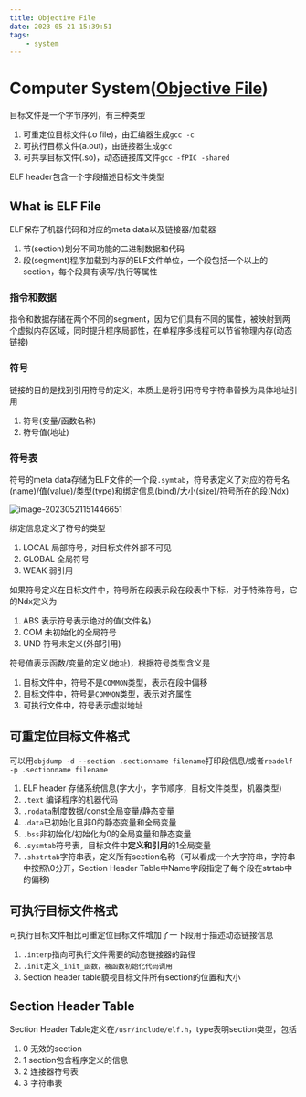 ```yaml
---
title: Objective File
date: 2023-05-21 15:39:51
tags:
    - system
---
```

# Computer System([Objective File](https://csstormq.github.io/blog/%E8%AE%A1%E7%AE%97%E6%9C%BA%E7%B3%BB%E7%BB%9F%E7%AF%87%E4%B9%8B%E9%93%BE%E6%8E%A5%EF%BC%882%EF%BC%89%EF%BC%9A%E7%9B%AE%E6%A0%87%E6%96%87%E4%BB%B6))

目标文件是一个字节序列，有三种类型

1. 可重定位目标文件(.o file)，由汇编器生成`gcc -c`
2. 可执行目标文件(a.out)，由链接器生成`gcc`
3. 可共享目标文件(.so)，动态链接库文件`gcc -fPIC -shared`

ELF header包含一个字段描述目标文件类型

## What is ELF File

ELF保存了机器代码和对应的meta data以及链接器/加载器

1. 节(section)划分不同功能的二进制数据和代码
2. 段(segment)程序加载到内存的ELF文件单位，一个段包括一个以上的section，每个段具有读写/执行等属性

### 指令和数据

指令和数据存储在两个不同的segment，因为它们具有不同的属性，被映射到两个虚拟内存区域，同时提升程序局部性，在单程序多线程可以节省物理内存(动态链接)

### 符号

链接的目的是找到引用符号的定义，本质上是将引用符号字符串替换为具体地址引用

1. 符号(变量/函数名称)
2. 符号值(地址)

### 符号表

符号的meta data存储为ELF文件的一个段`.symtab`，符号表定义了对应的符号名(name)/值(value)/类型(type)和绑定信息(bind)/大小(size)/符号所在的段(Ndx)

![image-20230521151446651](https://s2.loli.net/2023/05/21/RCvTIijrg18zDkX.png)

绑定信息定义了符号的类型

1. LOCAL 局部符号，对目标文件外部不可见
2. GLOBAL 全局符号
3. WEAK 弱引用

如果符号定义在目标文件中，符号所在段表示段在段表中下标，对于特殊符号，它的Ndx定义为

1. ABS 表示符号表示绝对的值(文件名)
2. COM 未初始化的全局符号
3. UND 符号未定义(外部引用)

符号值表示函数/变量的定义(地址)，根据符号类型含义是

1. 目标文件中，符号不是`COMMON`类型，表示在段中偏移
2. 目标文件中，符号是`COMMON`类型，表示对齐属性
3. 可执行文件中，符号表示虚拟地址

## 可重定位目标文件格式

可以用`objdump -d --section .sectionname filename`打印段信息/或者`readelf -p .sectionname filename`

1. ELF header 存储系统信息(字大小，字节顺序，目标文件类型，机器类型)
2. `.text` 编译程序的机器代码
3. `.rodata`制度数据/const全局变量/静态变量
4. `.data`已初始化且非0的静态变量和全局变量
5. `.bss`非初始化/初始化为0的全局变量和静态变量
6. `.sysmtab`符号表，目标文件中**定义和引用**的1全局变量
7. `.shstrtab`字符串表，定义所有section名称（可以看成一个大字符串，字符串中按照\0分开，Section Header Table中Name字段指定了每个段在strtab中的偏移)

## 可执行目标文件格式

可执行目标文件相比可重定位目标文件增加了一下段用于描述动态链接信息

1. `.interp`指向可执行文件需要的动态链接器的路径
2. `.init`定义`_init_函数，被函数初始化代码调用`
3. Section header table藐视目标文件所有section的位置和大小

## Section Header Table

Section Header Table定义在`/usr/include/elf.h`，type表明section类型，包括

1. 0 无效的section
2. 1 section包含程序定义的信息
3. 2 连接器符号表
4. 3 字符串表
